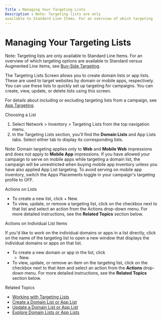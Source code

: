 ```yaml
---
Title : Managing Your Targeting Lists
Description : Note: Targeting lists are only
available to Standard Line Items. For an overview of which targeting
---
```



# Managing Your Targeting Lists





Note: Targeting lists are only
available to Standard Line Items. For an overview of which targeting
options are available to Standard versus Augmented Line items, see
<a href="buy-side-targeting.html" class="xref">Buy-Side Targeting</a>.



The Targeting Lists Screen allows
you to create domain lists or app lists. These are used to target
websites by domain or mobile apps, respectively. You can use these lists
to quickly set up targeting for campaigns. You can create, view, update,
or delete lists using this screen.

For details about including or excluding targeting lists from a
campaign, see
<a href="app-targeting.html" class="xref">App Targeting</a>.

Choosing a List

1.  Select
    Network
     \>  Inventory  \>
     Targeting Lists from the
    top navigation menu.
2.  In the Targeting Lists section,
    you'll find the **Domain Lists** and App
    Lists tabs. Select either tab to display its corresponding
    lists.



Note: Domain targeting applies only to
**Web** and **Mobile Web** impressions and does not apply to **Mobile
App** impressions. If you have allowed your campaign to serve on mobile
apps while targeting a domain list, the campaign will be unrestricted
when buying mobile app inventory unless you have also applied
App List targeting. To avoid serving
on mobile app inventory, switch the Apps
Placements toggle in your campaign's targeting profile to
OFF.



Actions on Lists

- To create a new list, click + New.
- To view, update, or remove a targeting list, click on the checkbox
  next to that list and select an action from the
  Actions drop-down menu. For more
  detailed instructions, see the **Related Topics** section below.

Actions on Individual List Items

If you'd like to work on the individual domains or apps in a list
directly, click on the name of the targeting list to open a new window
that displays the individual domains or apps on that list.

- To create a new domain or app in the list, click
  + New.
- To view, update, or remove an item on the targeting list, click on the
  checkbox next to that item and select an action from the **Actions**
  drop-down menu. For more detailed instructions, see the **Related
  Topics** section below.

Related Topics

- <a href="working-with-targeting-lists.html" class="xref">Working with
  Targeting Lists</a>
- <a href="create-a-domain-list-or-app-list.html" class="xref">Create a
  Domain List or App List</a>
- <a href="update-a-domain-list-or-app-list.html" class="xref">Update a
  Domain List or App List</a>
- <a href="explore-domain-lists-or-app-lists.html" class="xref">Explore
  Domain Lists or App Lists</a>




